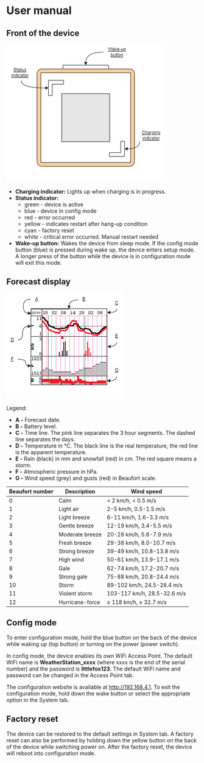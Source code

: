 # User manual

## Front of the device

![front view of device](img/front.png)

*   **Charging indicator:** Lights up when charging is in progress.
*   **Status indicator:**
    *   green - device is active
    *   blue - device in config mode
    *   red - error occurred
    *   yellow - indicates restart after hang-up condition
    *   cyan - factory reset
    *   white - critical error occurred. Manual restart needed
*   **Wake-up button:** Wakes the device from sleep mode. If the config mode button (blue) is pressed during wake up, the device enters setup mode. A longer press of the button while the device is in configuration mode will exit this mode.

## Forecast display

![example forecast display](img/fcast.png)

Legend:

*   **A -** Forecast date.
*   **B -** Battery level.
*   **C -** Time line. The pink line separates the 3 hour segments. The dashed line separates the days.
*   **D -** Temperature in °C. The black line is the real temperature, the red line is the apparent temperature.
*   **E -** Rain (black) in mm and snowfall (red) in cm. The red square means a storm.
*   **F -** Atmospheric pressure in hPa.
*   **G -** Wind speed (grey) and gusts (red) in Beaufort scale.


| Beaufort number | Description | Wind speed |
|--|--|--|
| 0 | Calm | < 2 km/h, < 0.5 m/s |
| 1 | Light air | 2-5 km/h, 0.5-1.5 m/s |
| 2 | Light breeze | 6-11 km/h, 1.6-3.3 m/s |
| 3 | Gentle breeze | 12-19 km/h, 3.4-5.5 m/s |
| 4 | Moderate breeze | 20-28 km/h, 5.6-7.9 m/s |
| 5 | Fresh breeze | 29-38 km/h, 8.0-10.7 m/s |
| 6 | Strong breeze | 39-49 km/h, 10.8-13.8 m/s  |
| 7 | High wind | 50-61 km/h, 13.9-17.1 m/s |
| 8 | Gale | 62-74 km/h, 17.2-20.7 m/s |
| 9 | Strong gale | 75-88 km/h, 20.8-24.4 m/s |
| 10 | Storm | 89-102 km/h, 24.5-28.4 m/s |
| 11  | Violent storm | 103-117 km/h, 28.5-32.6 m/s |
| 12 | Hurricane-force | ≥ 118 km/h, ≥ 32.7 m/s |

## Config mode

To enter configuration mode, hold the blue button on the back of the device while waking up (top button) or turning on the power (power switch).

In config mode, the device enables its own WiFi Access Point. The default WiFi name is **WeatherStation\_xxxx** (where xxxx is the end of the serial number) and the password is **littlefox123**. The default WiFi name and password can be changed in the Access Point tab.

The configuration website is available at http://192.168.4.1. To exit the configuration mode, hold down the wake button or select the appropriate option in the System tab.

## Factory reset

The device can be restored to the default settings in System tab. A factory reset can also be performed by holding down the yellow button on the back of the device while switching power on. After the factory reset, the device will reboot into configuration mode.